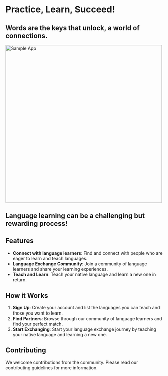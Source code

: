 # Practice, Learn, Succeed!

## Words are the keys that unlock, a world of connections.

<img src="https://github.com/languageXchange/.github/assets/3280475/7848588d-04f2-42de-b8b7-be1c35bc5603" alt="Sample App" style="width: 500px;">

## Language learning can be a challenging but **rewarding process!**

## Features

- **Connect with language learners**: Find and connect with people who are eager to learn and teach languages.
- **Language Exchange Community**: Join a community of language learners and share your learning experiences.
- **Teach and Learn**: Teach your native language and learn a new one in return.

## How it Works

1. **Sign Up**: Create your account and list the languages you can teach and those you want to learn.
2. **Find Partners**: Browse through our community of language learners and find your perfect match.
3. **Start Exchanging**: Start your language exchange journey by teaching your native language and learning a new one.

## Contributing

We welcome contributions from the community. Please read our contributing guidelines for more information.
